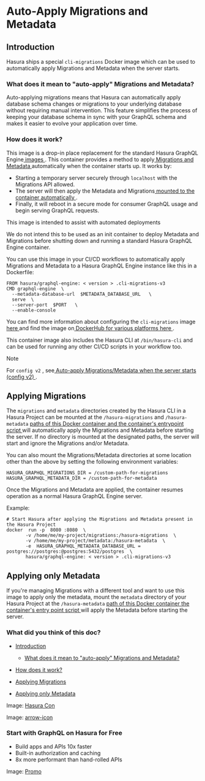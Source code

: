 # Auto-Apply Migrations and Metadata

## Introduction​

Hasura ships a special `cli-migrations` Docker image which can be used to automatically apply Migrations and Metadata
when the server starts.

### What does it mean to "auto-apply" Migrations and Metadata?​

Auto-applying migrations means that Hasura can automatically apply database schema changes or migrations to your
underlying database without requiring manual intervention. This feature simplifies the process of keeping your database
schema in sync with your GraphQL schema and makes it easier to evolve your application over time.

### How does it work?​

This image is a drop-in place replacement for the standard Hasura GraphQL Engine[ images ](https://hub.docker.com/r/hasura/graphql-engine). This container provides a method to apply[ Migrations and Metadata ](https://hasura.io/docs/latest/migrations-metadata-seeds/overview/)automatically when the container starts up. It works
by:

- Starting a temporary server securely through `localhost` with the Migrations API allowed.
- The server will then apply the Metadata and Migrations[ mounted to the container automatically ](https://github.com/hasura/graphql-engine/tree/master/packaging/cli-migrations/v3#configuration).
- Finally, it will reboot in a secure mode for consumer GraphQL usage and begin serving GraphQL requests.


This image is intended to assist with automated deployments

We do not intend this to be used as an init container to deploy Metadata and Migrations before shutting down and running
a standard Hasura GraphQL Engine container.

You can use this image in your CI/CD workflows to automatically apply Migrations and Metadata to a Hasura GraphQL Engine
instance like this in a Dockerfile:

```
FROM hasura/graphql-engine: < version > .cli-migrations-v3
CMD graphql-engine  \
  --metadata-database-url  $METADATA_DATABASE_URL   \
  serve  \
  --server-port  $PORT   \
  --enable-console
```

You can find more information about configuring the `cli-migrations` image[ here ](https://github.com/hasura/graphql-engine/blob/master/packaging/cli-migrations/v3/README.md#metadata-directory-optional)and find the image on[ DockerHub for various platforms here ](https://hub.docker.com/r/hasura/graphql-engine/tags?page=1&name=cli-migrations-v3).

This container image also includes the Hasura CLI at `/bin/hasura-cli` and can be used for running any other CI/CD
scripts in your workflow too.

Note

For `config v2` , see[ Auto-apply Migrations/Metadata when the server starts (config v2) ](https://hasura.io/docs/latest/migrations-metadata-seeds/legacy-configs/config-v2/advanced/auto-apply-migrations/).

## Applying Migrations​

The `migrations` and `metadata` directories created by the Hasura CLI in a Hasura Project can be mounted at the `/hasura-migrations` and `/hasura-metadata` [ paths of this Docker container and the container's entrypoint script ](https://github.com/hasura/graphql-engine/blob/master/packaging/cli-migrations/v3/docker-entrypoint.sh#L12C1-L13)will automatically apply the Migrations and Metadata before starting the server. If no directory is mounted at the
designated paths, the server will start and ignore the Migrations and/or Metadata.

You can also mount the Migrations/Metadata directories at some location other than the above by setting the following
environment variables:

```
HASURA_GRAPHQL_MIGRATIONS_DIR = /custom-path-for-migrations
HASURA_GRAPHQL_METADATA_DIR = /custom-path-for-metadata
```

Once the Migrations and Metadata are applied, the container resumes operation as a normal Hasura GraphQL Engine server.

Example:

```
# Start Hasura after applying the Migrations and Metadata present in the Hasura Project
docker  run -p  8080 :8080  \
       -v /home/me/my-project/migrations:/hasura-migrations  \
       -v /home/me/my-project/metadata:/hasura-metadata  \
       -e  HASURA_GRAPHQL_METADATA_DATABASE_URL = postgres://postgres:@postgres:5432/postgres  \
       hasura/graphql-engine: < version > .cli-migrations-v3
```

## Applying only Metadata​

If you're managing Migrations with a different tool and want to use this image to apply only the metadata, mount the `metadata` directory of your Hasura Project at the `/hasura-metadata` [ path of this Docker container the container's entry point script ](https://github.com/hasura/graphql-engine/blob/master/packaging/cli-migrations/v3/docker-entrypoint.sh#L13)will apply the Metadata before starting the server.

### What did you think of this doc?

- [ Introduction ](https://hasura.io/docs/latest/migrations-metadata-seeds/auto-apply-migrations/#introduction)
    - [ What does it mean to "auto-apply" Migrations and Metadata? ](https://hasura.io/docs/latest/migrations-metadata-seeds/auto-apply-migrations/#what-does-it-mean-to-auto-apply-migrations-and-metadata)

- [ How does it work? ](https://hasura.io/docs/latest/migrations-metadata-seeds/auto-apply-migrations/#how-does-it-work)
- [ Applying Migrations ](https://hasura.io/docs/latest/migrations-metadata-seeds/auto-apply-migrations/#applying-migrations)
- [ Applying only Metadata ](https://hasura.io/docs/latest/migrations-metadata-seeds/auto-apply-migrations/#auto-apply-metadata)


Image: [ Hasura Con ](https://res.cloudinary.com/dh8fp23nd/image/upload/v1686154570/hasura-con-2023/has-con-light-date_r2a2ud.png)

Image: [ arrow-icon ](https://res.cloudinary.com/dh8fp23nd/image/upload/v1683723549/main-web/chevron-right_ldbi7d.png)

### Start with GraphQL on Hasura for Free

- Build apps and APIs 10x faster
- Built-in authorization and caching
- 8x more performant than hand-rolled APIs


Image: [ Promo ](https://hasura.io/docs/assets/images/hasura-free-ff60e409244e0ea12b5a3045d1a9096b.png)